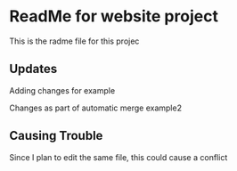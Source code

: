 # ReadMe for website project 



This is the radme file for this projec

## Updates

Adding changes for example

Changes as part of automatic merge example2

## Causing Trouble
Since I plan to edit the same file, this could cause a conflict